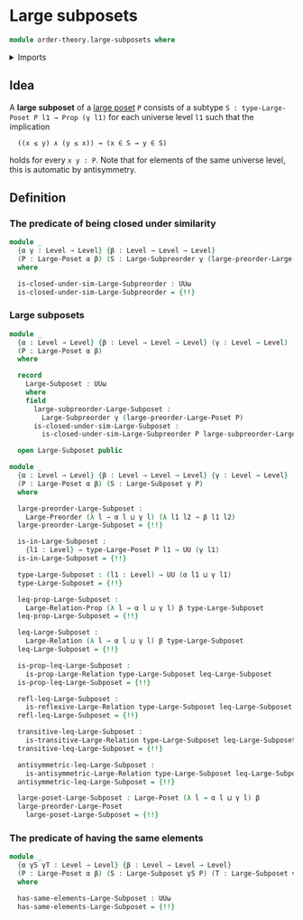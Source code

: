 # Large subposets

```agda
module order-theory.large-subposets where
```

<details><summary>Imports</summary>

```agda
open import foundation.dependent-pair-types
open import foundation.large-binary-relations
open import foundation.logical-equivalences
open import foundation.subtypes
open import foundation.universe-levels

open import order-theory.large-posets
open import order-theory.large-preorders
open import order-theory.large-subpreorders
```

</details>

## Idea

A **large subposet** of a [large poset](order-theory.large-posets.md) `P`
consists of a subtype `S : type-Large-Poset P l1 → Prop (γ l1)` for each
universe level `l1` such that the implication

```text
  ((x ≤ y) ∧ (y ≤ x)) → (x ∈ S → y ∈ S)
```

holds for every `x y : P`. Note that for elements of the same universe level,
this is automatic by antisymmetry.

## Definition

### The predicate of being closed under similarity

```agda
module _
  {α γ : Level → Level} {β : Level → Level → Level}
  (P : Large-Poset α β) (S : Large-Subpreorder γ (large-preorder-Large-Poset P))
  where

  is-closed-under-sim-Large-Subpreorder : UUω
  is-closed-under-sim-Large-Subpreorder = {!!}
```

### Large subposets

```agda
module _
  {α : Level → Level} {β : Level → Level → Level} (γ : Level → Level)
  (P : Large-Poset α β)
  where

  record
    Large-Subposet : UUω
    where
    field
      large-subpreorder-Large-Subposet :
        Large-Subpreorder γ (large-preorder-Large-Poset P)
      is-closed-under-sim-Large-Subposet :
        is-closed-under-sim-Large-Subpreorder P large-subpreorder-Large-Subposet

  open Large-Subposet public

module _
  {α : Level → Level} {β : Level → Level → Level} {γ : Level → Level}
  (P : Large-Poset α β) (S : Large-Subposet γ P)
  where

  large-preorder-Large-Subposet :
    Large-Preorder (λ l → α l ⊔ γ l) (λ l1 l2 → β l1 l2)
  large-preorder-Large-Subposet = {!!}

  is-in-Large-Subposet :
    {l1 : Level} → type-Large-Poset P l1 → UU (γ l1)
  is-in-Large-Subposet = {!!}

  type-Large-Subposet : (l1 : Level) → UU (α l1 ⊔ γ l1)
  type-Large-Subposet = {!!}

  leq-prop-Large-Subposet :
    Large-Relation-Prop (λ l → α l ⊔ γ l) β type-Large-Subposet
  leq-prop-Large-Subposet = {!!}

  leq-Large-Subposet :
    Large-Relation (λ l → α l ⊔ γ l) β type-Large-Subposet
  leq-Large-Subposet = {!!}

  is-prop-leq-Large-Subposet :
    is-prop-Large-Relation type-Large-Subposet leq-Large-Subposet
  is-prop-leq-Large-Subposet = {!!}

  refl-leq-Large-Subposet :
    is-reflexive-Large-Relation type-Large-Subposet leq-Large-Subposet
  refl-leq-Large-Subposet = {!!}

  transitive-leq-Large-Subposet :
    is-transitive-Large-Relation type-Large-Subposet leq-Large-Subposet
  transitive-leq-Large-Subposet = {!!}

  antisymmetric-leq-Large-Subposet :
    is-antisymmetric-Large-Relation type-Large-Subposet leq-Large-Subposet
  antisymmetric-leq-Large-Subposet = {!!}

  large-poset-Large-Subposet : Large-Poset (λ l → α l ⊔ γ l) β
  large-preorder-Large-Poset
    large-poset-Large-Subposet = {!!}
```

### The predicate of having the same elements

```agda
module _
  {α γS γT : Level → Level} {β : Level → Level → Level}
  (P : Large-Poset α β) (S : Large-Subposet γS P) (T : Large-Subposet γT P)
  where

  has-same-elements-Large-Subposet : UUω
  has-same-elements-Large-Subposet = {!!}
```
